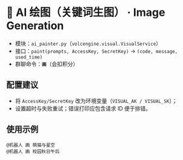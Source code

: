 # 🎨 AI 绘图（关键词生图） · Image Generation

- 模块：`ai_painter.py`（`volcengine.visual.VisualService`）
- 接口：`paint(prompts, AccessKey, SecretKey)` → `(code, message, used_time)`  
- 群聊命令：**`画`**（会扣积分）

## 配置建议
- 将 `AccessKey/SecretKey` 改为环境变量（`VISUAL_AK / VISUAL_SK`）；
- 设置超时与失败重试；错误打印应包含请求 ID 便于排错。

## 使用示例
```
@机器人 画 萌猫与星空
@机器人 画 校园秋日午后
```
